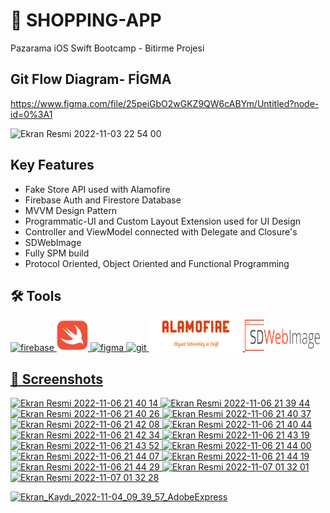 # 📲 SHOPPING-APP
Pazarama iOS Swift Bootcamp - Bitirme Projesi

##  Git Flow Diagram- FİGMA

https://www.figma.com/file/25peiGbO2wGKZ9QW6cABYm/Untitled?node-id=0%3A1

<img width="1342" alt="Ekran Resmi 2022-11-03 22 54 00" src="https://user-images.githubusercontent.com/55364051/199821039-bd11e9d2-7ffe-4e9a-b518-ef4f10e973c0.png">


## Key Features

* Fake Store API used with Alamofire
* Firebase Auth and Firestore Database
* MVVM Design Pattern
* Programmatic-UI and Custom Layout Extension used for UI Design
* Controller and ViewModel connected with Delegate and Closure's
* SDWebImage
* Fully SPM build
* Protocol Oriented, Object Oriented and Functional Programming

## 🛠 Tools

<a href="https://firebase.google.com/" target="_blank" rel="noreferrer"> <img src="https://www.vectorlogo.zone/logos/firebase/firebase-icon.svg" alt="firebase" width="50" height="50"/> </a> <a href="https://developer.apple.com/swift/" target="_blank" rel="noreferrer"> <img src="https://raw.githubusercontent.com/devicons/devicon/master/icons/swift/swift-original.svg" alt="swift" width="50" height="50"/> </a> <a align="left"> <a href="https://www.figma.com/" target="_blank" rel="noreferrer"> <img src="https://www.vectorlogo.zone/logos/figma/figma-icon.svg" alt="figma" width="50" height="50"/> </a> <a href="https://git-scm.com/" target="_blank" rel="noreferrer"> <img src="https://www.vectorlogo.zone/logos/git-scm/git-scm-icon.svg" alt="git" width="50" height="50"/> </a> <a href="https://github.com/Alamofire/Alamofire" target="_blank" rel="noreferrer"> <img src="https://raw.githubusercontent.com/Alamofire/Alamofire/master/Resources/AlamofireLogo.png" alt="swift" width="150" height="50"/> </a> <a href="https://github.com/SDWebImage/SDWebImage" target="_blank" rel="noreferrer"> <img src="https://raw.githubusercontent.com/SDWebImage/SDWebImage/master/SDWebImage_logo.png" alt="swift" width="120" height="50"/>

## 📸 Screenshots
<img width="170" alt="Ekran Resmi 2022-11-06 21 40 14" src="https://user-images.githubusercontent.com/55364051/200189382-9697b05a-e76f-4096-b41c-881c62dd9477.png"> <img width="170" alt="Ekran Resmi 2022-11-06 21 39 44" src="https://user-images.githubusercontent.com/55364051/200189401-6f7e70b6-6206-44ce-93f3-1e4c59863999.png"> <img width="170" alt="Ekran Resmi 2022-11-06 21 40 26" src="https://user-images.githubusercontent.com/55364051/200189437-7a87e6dd-f0e9-47b8-a574-20950983a739.png"> <img width="170" alt="Ekran Resmi 2022-11-06 21 40 37" src="https://user-images.githubusercontent.com/55364051/200189455-6ff45f67-c125-4b1e-bc03-1ee3c6758d31.png">
<img width="170" alt="Ekran Resmi 2022-11-06 21 42 08" src="https://user-images.githubusercontent.com/55364051/200189551-07944314-31f0-4c14-bd73-069405487b3f.png"> <img width="170" alt="Ekran Resmi 2022-11-06 21 40 44" src="https://user-images.githubusercontent.com/55364051/200189569-9f1c67a9-f7f3-49b1-a84d-1bba5362992e.png"> <img width="170" alt="Ekran Resmi 2022-11-06 21 42 34" src="https://user-images.githubusercontent.com/55364051/200189588-319565d5-4d95-471c-bd43-9fbff199f4e8.png"> <img width="170" alt="Ekran Resmi 2022-11-06 21 43 19" src="https://user-images.githubusercontent.com/55364051/200189625-89107444-5971-4b42-9cbb-e5021d19da06.png"> <img width="170" alt="Ekran Resmi 2022-11-06 21 43 52" src="https://user-images.githubusercontent.com/55364051/200189679-f03261e2-3136-4efd-ad7f-8e0cb7490999.png"> <img width="170" alt="Ekran Resmi 2022-11-06 21 44 00" src="https://user-images.githubusercontent.com/55364051/200189708-06368f29-55ca-4934-8ef5-ee05abf39606.png"> <img width="170" alt="Ekran Resmi 2022-11-06 21 44 07" src="https://user-images.githubusercontent.com/55364051/200189751-8572f453-c5bf-4f54-b247-1e02e6daa690.png"> <img width="170" alt="Ekran Resmi 2022-11-06 21 44 19" src="https://user-images.githubusercontent.com/55364051/200189781-7fb40fbb-9e90-4947-815c-49c1767b963f.png"> <img width="170" alt="Ekran Resmi 2022-11-06 21 44 29" src="https://user-images.githubusercontent.com/55364051/200189796-e9594417-6fca-4c74-a5a8-91b75dfd779f.png"> <img width="170" alt="Ekran Resmi 2022-11-07 01 32 01" src="https://user-images.githubusercontent.com/55364051/200198847-1f20025f-7476-4c35-bc92-9f468eb446e2.png"> <img width="170" alt="Ekran Resmi 2022-11-07 01 32 28" src="https://user-images.githubusercontent.com/55364051/200198855-c40264f9-cd62-4169-a884-698ba2ecdca5.png">





![Ekran_Kaydı_2022-11-04_09_39_57_AdobeExpress](https://user-images.githubusercontent.com/55364051/199917398-e0dff0a2-025a-4213-b098-6489370ea3ec.gif)



